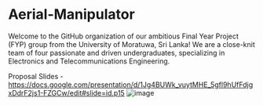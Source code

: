 # Aerial-Manipulator
Welcome to the GitHub organization of our ambitious Final Year Project (FYP) group from the University of Moratuwa, Sri Lanka! We are a close-knit team of four passionate and driven undergraduates, specializing in Electronics and Telecommunications Engineering.

Proposal Slides - https://docs.google.com/presentation/d/1Jg4BUWk_vuytMHE_5gfl9hUfFdjgxDdrF2js1-FZGCw/edit#slide=id.p15
![image](https://github.com/FYP-Aerial-Manipulator/Areal-Manipulator/assets/81348451/f705fdb4-31b1-444e-bd91-4b522f14cbfd)

